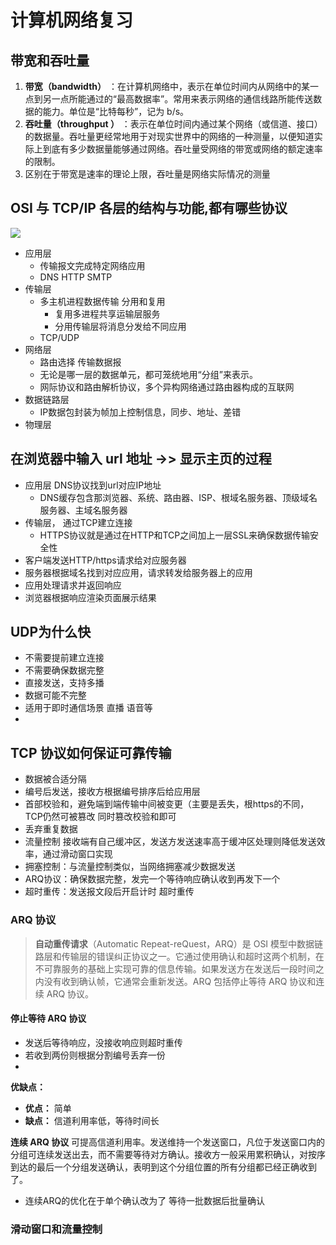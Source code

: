 # 计算机网络复习

## 带宽和吞吐量

1. **带宽（bandwidth）** ：在计算机网络中，表示在单位时间内从网络中的某一点到另一点所能通过的“最高数据率”。常用来表示网络的通信线路所能传送数据的能力。单位是“比特每秒”，记为 b/s。
2. **吞吐量（throughput ）** ：表示在单位时间内通过某个网络（或信道、接口）的数据量。吞吐量更经常地用于对现实世界中的网络的一种测量，以便知道实际上到底有多少数据量能够通过网络。吞吐量受网络的带宽或网络的额定速率的限制。
3. 区别在于带宽是速率的理论上限，吞吐量是网络实际情况的测量

## OSI 与 TCP/IP 各层的结构与功能,都有哪些协议

![](https://camo.githubusercontent.com/a24a29536633ebdf6e9326554d357c2b8acfae62026222573eb6cefd653bc5a3/68747470733a2f2f6d792d626c6f672d746f2d7573652e6f73732d636e2d6265696a696e672e616c6979756e63732e636f6d2f323031392f372f2545342542412539342545352542312538322545342542442539332545372542332542422545372542422539332545362539452538342e706e67)

- 应用层
  - 传输报文完成特定网络应用
  - DNS HTTP SMTP
- 传输层
  - 多主机进程数据传输 分用和复用
    - 复用多进程共享运输层服务
    - 分用传输层将消息分发给不同应用
  - TCP/UDP
- 网络层
  - 路由选择 传输数据报
  - 无论是哪一层的数据单元，都可笼统地用“分组”来表示。
  - 网际协议和路由解析协议，多个异构网络通过路由器构成的互联网
- 数据链路层
  - IP数据包封装为帧加上控制信息，同步、地址、差错
- 物理层

## 在浏览器中输入 url 地址 ->> 显示主页的过程

- 应用层 DNS协议找到url对应IP地址
  - DNS缓存包含那浏览器、系统、路由器、ISP、根域名服务器、顶级域名服务器、主域名服务器
- 传输层， 通过TCP建立连接
  - HTTPS协议就是通过在HTTP和TCP之间加上一层SSL来确保数据传输安全性
- 客户端发送HTTP/https请求给对应服务器
- 服务器根据域名找到对应应用，请求转发给服务器上的应用
- 应用处理请求并返回响应
- 浏览器根据响应渲染页面展示结果

## UDP为什么快

- 不需要提前建立连接
- 不需要确保数据完整
- 直接发送，支持多播
- 数据可能不完整
- 适用于即时通信场景 直播 语音等
- 

## TCP 协议如何保证可靠传输

- 数据被合适分隔
- 编号后发送，接收方根据编号排序后给应用层
- 首部校验和，避免端到端传输中间被变更（主要是丢失，根https的不同，TCP仍然可被篡改 同时篡改校验和即可
- 丢弃重复数据
- 流量控制 接收端有自己缓冲区，发送方发送速率高于缓冲区处理则降低发送效率，通过滑动窗口实现
- 拥塞控制：与流量控制类似，当网络拥塞减少数据发送
- ARQ协议：确保数据完整，发完一个等待响应确认收到再发下一个
- 超时重传：发送报文段后开启计时 超时重传

###  ARQ 协议

> **自动重传请求**（Automatic Repeat-reQuest，ARQ）是 OSI 模型中数据链路层和传输层的错误纠正协议之一。它通过使用确认和超时这两个机制，在不可靠服务的基础上实现可靠的信息传输。如果发送方在发送后一段时间之内没有收到确认帧，它通常会重新发送。ARQ 包括停止等待 ARQ 协议和连续 ARQ 协议。

#### 停止等待 ARQ 协议

- 发送后等待响应，没接收响应则超时重传
- 若收到两份则根据分割编号丢弃一份
- 

**优缺点：**

- **优点：** 简单
- **缺点：** 信道利用率低，等待时间长

**连续 ARQ 协议** 可提高信道利用率。发送维持一个发送窗口，凡位于发送窗口内的分组可连续发送出去，而不需要等待对方确认。接收方一般采用累积确认，对按序到达的最后一个分组发送确认，表明到这个分组位置的所有分组都已经正确收到了。

- 连续ARQ的优化在于单个确认改为了 等待一批数据后批量确认

### 滑动窗口和流量控制

